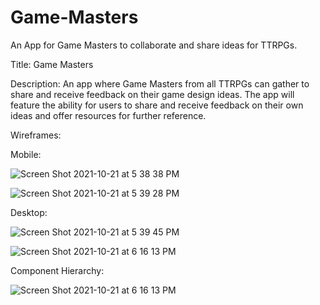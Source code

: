 # Game-Masters
An App for Game Masters to collaborate and share ideas for TTRPGs.

Title: Game Masters

Description: An app where Game Masters from all TTRPGs can gather to share and receive feedback on their game design ideas. The app will feature the ability for users to share and receive feedback on their own ideas and offer resources for further reference.


Wireframes: 

Mobile:

![Screen Shot 2021-10-21 at 5 38 38 PM](https://user-images.githubusercontent.com/91752553/138364797-1553b1bd-cf3c-4bdf-9fe6-39e3336c7999.png)


![Screen Shot 2021-10-21 at 5 39 28 PM](https://user-images.githubusercontent.com/91752553/138364824-7a7d12ce-df3f-470f-bea1-fc45558bfcff.png)

Desktop:

![Screen Shot 2021-10-21 at 5 39 45 PM](https://user-images.githubusercontent.com/91752553/138365053-4bcfa56c-fcd4-44f0-b294-3fe76144765c.png)


![Screen Shot 2021-10-21 at 6 16 13 PM](https://user-images.githubusercontent.com/91752553/138365081-70a24907-3e27-4e32-95c2-23bafb977270.png)


Component Hierarchy:


![Screen Shot 2021-10-21 at 6 16 13 PM](https://user-images.githubusercontent.com/91752553/138365211-18cdba66-3166-429e-91c9-dbc130099bbc.png)
